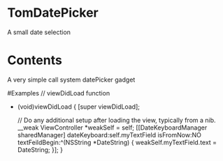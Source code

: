# TomDatePicker
A small date selection

# Contents
A very simple call system datePicker gadget

#Examples
// viewDidLoad function
- (void)viewDidLoad {
    [super viewDidLoad];

    // Do any additional setup after loading the view, typically from a nib.
    __weak ViewController *weakSelf = self;
    [[DateKeyboardManager sharedManager] dateKeyboard:self.myTextField isFromNow:NO textFeildBegin:^(NSString *DateString) {
        weakSelf.myTextField.text = DateString;
    }];
}
